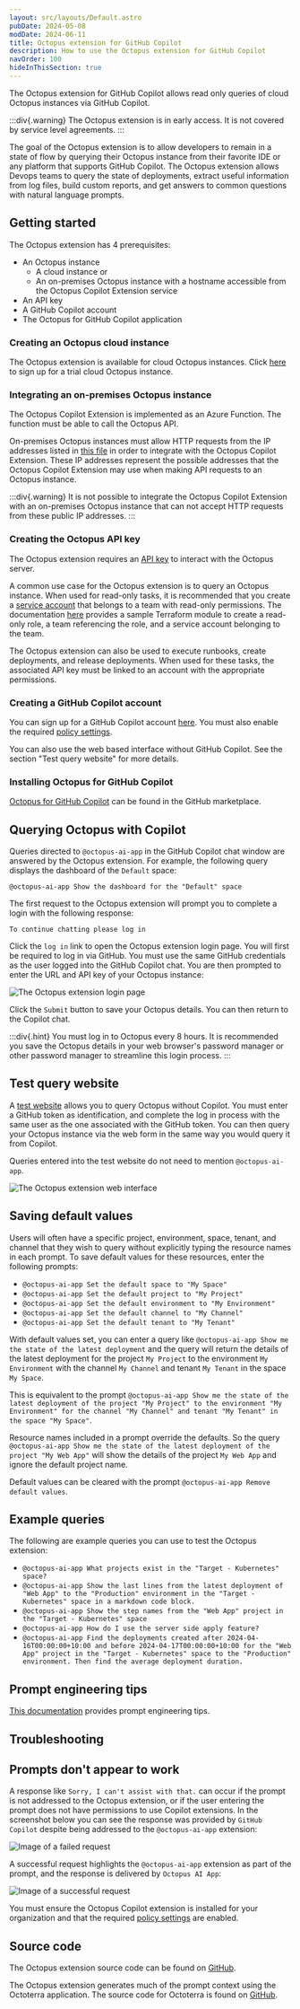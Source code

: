 ```yaml
---
layout: src/layouts/Default.astro
pubDate: 2024-05-08
modDate: 2024-06-11
title: Octopus extension for GitHub Copilot
description: How to use the Octopus extension for GitHub Copilot
navOrder: 100
hideInThisSection: true
---
```


The Octopus extension for GitHub Copilot allows read only queries of cloud Octopus instances via GitHub Copilot.

:::div{.warning}
The Octopus extension is in early access. It is not covered by service level agreements.
:::

The goal of the Octopus extension is to allow developers to remain in a state of flow by querying their Octopus instance from their favorite IDE or any platform that supports GitHub Copilot. The Octopus extension allows Devops teams to query the state of deployments, extract useful information from log files, build custom reports, and get answers to common questions with natural language prompts.

## Getting started

The Octopus extension has 4 prerequisites:

* An Octopus instance
  * A cloud instance or 
  * An on-premises Octopus instance with a hostname accessible from the Octopus Copilot Extension service
* An API key
* A GitHub Copilot account
* The Octopus for GitHub Copilot application

### Creating an Octopus cloud instance
The Octopus extension is available for cloud Octopus instances. Click [here](https://octopus.com/start) to sign up for a trial cloud Octopus instance.

### Integrating an on-premises Octopus instance

The Octopus Copilot Extension is implemented as an Azure Function. The function must be able to call the Octopus API.

On-premises Octopus instances must allow HTTP requests from the IP addresses listed in [this file](https://github.com/OctopusSolutionsEngineering/OctopusCopilot/blob/main/outboundips.txt) in order to integrate with the Octopus Copilot Extension. These IP addresses represent the possible addresses that the Octopus Copilot Extension may use when making API requests to an Octopus instance.

:::div{.warning}
It is not possible to integrate the Octopus Copilot Extension with an on-premises Octopus instance that can not accept HTTP requests from these public IP addresses.
:::

### Creating the Octopus API key
The Octopus extension requires an [API key](/docs/octopus-rest-api/how-to-create-an-api-key) to interact with the Octopus server.

A common use case for the Octopus extension is to query an Octopus instance. When used for read-only tasks, it is recommended that you create a [service account](/docs/security/users-and-teams/service-accounts) that belongs to a team with read-only permissions. The documentation [here](https://github.com/OctopusSolutionsEngineering/OctopusCopilot?tab=readme-ov-file#creating-a-service-account) provides a sample Terraform module to create a read-only role, a team referencing the role, and a service account belonging to the team.

The Octopus extension can also be used to execute runbooks, create deployments, and release deployments. When used for these tasks, the associated API key must be linked to an account with the appropriate permissions.

### Creating a GitHub Copilot account

You can sign up for a GitHub Copilot account [here](https://github.com/features/copilot). You must also enable the required [policy settings](https://docs.github.com/en/copilot/github-copilot-chat/github-copilot-extensions/managing-github-copilot-extensions).

You can also use the web based interface without GitHub Copilot. See the section "Test query website" for more details.

### Installing Octopus for GitHub Copilot

[Octopus for GitHub Copilot](https://github.com/marketplace/octopus-github-copilot-extension) can be found in the GitHub marketplace.

## Querying Octopus with Copilot

Queries directed to `@octopus-ai-app` in the GitHub Copilot chat window are answered by the Octopus extension. For example, the following query displays the dashboard of the `Default` space:

```
@octopus-ai-app Show the dashboard for the "Default" space
```

The first request to the Octopus extension will prompt you to complete a login with the following response:

```
To continue chatting please log in
```

Click the `log in` link to open the Octopus extension login page. You will first be required to log in via GitHub. You must use the same GitHub credentials as the user logged into the GitHub Copilot chat. You are then prompted to enter the URL and API key of your Octopus instance:

![The Octopus extension login page](/docs/administration/copilot/octopus-copilot-login.png)

Click the `Submit` button to save your Octopus details. You can then return to the Copilot chat.

:::div{.hint}
You must log in to Octopus every 8 hours. It is recommended you save the Octopus details in your web browser's password manager or other password manager to streamline this login process.
:::

## Test query website

A [test website](https://aiagent.octopus.com/api/form) allows you to query Octopus without Copilot. You must enter a GitHub token as identification, and complete the log in process with the same user as the one associated with the GitHub token. You can then query your Octopus instance via the web form in the same way you would query it from Copilot.

Queries entered into the test website do not need to mention `@octopus-ai-app`.

![The Octopus extension web interface](/docs/administration/copilot/octopus-copilot-web.png)

## Saving default values

Users will often have a specific project, environment, space, tenant, and channel that they wish to query without explicitly typing the resource names in each prompt. To save default values for these resources, enter the following prompts:

* `@octopus-ai-app Set the default space to "My Space"`
* `@octopus-ai-app Set the default project to "My Project"`
* `@octopus-ai-app Set the default environment to "My Environment"`
* `@octopus-ai-app Set the default channel to "My Channel"`
* `@octopus-ai-app Set the default tenant to "My Tenant"`

With default values set, you can enter a query like `@octopus-ai-app Show me the state of the latest deployment` and the query will return the details of the latest deployment for the project `My Project` to the environment `My Environment` with the channel `My Channel` and tenant `My Tenant` in the space `My Space`. 

This is equivalent to the prompt `@octopus-ai-app Show me the state of the latest deployment of the project "My Project" to the environment "My Environment" for the channel "My Channel" and tenant "My Tenant" in the space "My Space"`.

Resource names included in a prompt override the defaults. So the query `@octopus-ai-app Show me the state of the latest deployment of the project "My Web App"` will show the details of the project `My Web App` and ignore the default project name.

Default values can be cleared with the prompt `@octopus-ai-app Remove default values`.

## Example queries

The following are example queries you can use to test the Octopus extension:

* `@octopus-ai-app What projects exist in the "Target - Kubernetes" space?`
* `@octopus-ai-app Show the last lines from the latest deployment of "Web App" to the "Production" environment in the "Target - Kubernetes" space in a markdown code block.`
* `@octopus-ai-app Show the step names from the "Web App" project in the "Target - Kubernetes" space`
* `@octopus-ai-app How do I use the server side apply feature?`
* `@octopus-ai-app Find the deployments created after 2024-04-16T00:00:00+10:00 and before 2024-04-17T00:00:00+10:00 for the "Web App" project in the "Target - Kubernetes" space to the "Production" environment. Then find the average deployment duration.`


## Prompt engineering tips

[This documentation](https://github.com/OctopusSolutionsEngineering/OctopusCopilot/wiki/Prompt-Engineering-with-Octopus) provides prompt engineering tips.

## Troubleshooting

## Prompts don't appear to work
A response like `Sorry, I can't assist with that.` can occur if the prompt is not addressed to the Octopus extension, or if the user entering the prompt does not have permissions to use Copilot extensions. In the screenshot below you can see the response was provided by `GitHub Copilot` despite being addressed to the `@octopus-ai-app` extension:

![Image of a failed request](/docs/administration/copilot/not-using-agent.png)

A successful request highlights the `@octopus-ai-app` extension as part of the prompt, and the response is delivered by `Octopus AI App`:

![Image of a successful request](/docs/administration/copilot/valid-request.png)

You must ensure the Octopus Copilot extension is installed for your organization and that the required [policy settings](https://docs.github.com/en/copilot/github-copilot-chat/github-copilot-extensions/managing-github-copilot-extensions) are enabled.

## Source code

The Octopus extension source code can be found on [GitHub](https://github.com/OctopusSolutionsEngineering/OctopusCopilot).

The Octopus extension generates much of the prompt context using the Octoterra application. The source code for Octoterra is found on [GitHub](https://github.com/OctopusSolutionsEngineering/OctopusTerraformExport/actions).
